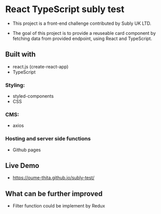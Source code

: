 # React TypeScript subly test

- This project is a front-end challenge contributed by Subly UK LTD.

- The goal of this project is to provide a reuseable card component by fetching data from provided endpoint, using React and TypeScript.

## Built with

- react.js (create-react-app)
- TypeScript
### Styling:

- styled-components
- CSS
### CMS:

- axios

### Hosting and server side functions

- Github pages

## Live Demo

- https://oume-thita.github.io/subly-test/

## What can be further improved

- Filter function could be implement by Redux
